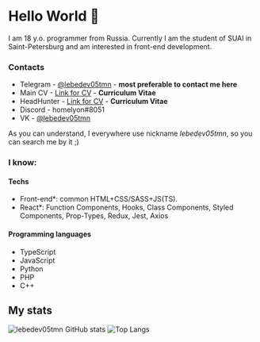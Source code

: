 # Hello World 👋

I am 18 y.o. programmer from Russia. Currently I am the student of SUAI in Saint-Petersburg and am interested in front-end development.  

### Contacts

- Telegram - [@lebedev05tmn](https://t.me/lebedev05tmn) - **most preferable to contact me here**
- Main CV - [Link for CV](https://drive.google.com/file/d/1IEVes6Iw1CGgoGcxbxRf5AIA9_DSwpfy/view?usp=sharing) - **Curriculum Vitae**
- HeadHunter - [Link for CV](https://spb.hh.ru/resume/9cd16d75ff0cb693850039ed1f6e7070307466) - **Curriculum Vitae**
- Discord - homelyon#8051
- VK - [@lebedev05tmn](https://vk.com/lebedev05tmn)

As you can understand, I everywhere use nickname _lebedev05tmn_, so you can search me by it ;)

### I know:

#### Techs

- Front-end\*: common HTML+CSS/SASS+JS(TS).
- React\*: Function Components, Hooks, Class Components, Styled Components, Prop-Types, Redux, Jest, Axios

#### Programming languages

- TypeScript
- JavaScript
- Python
- PHP
- С++


## My stats

![lebedev05tmn GitHub stats](https://github-readme-stats.vercel.app/api/?username=lebedev05tmn&show_icons=true&title_color=fff&icon_color=79ff97&text_color=9f9f9f&bg_color=151515)
![Top Langs](https://github-readme-stats.vercel.app/api/top-langs/?username=lebedev05tmn&show_icons=true&title_color=fff&icon_color=79ff97&text_color=9f9f9f&bg_color=151515)
